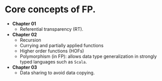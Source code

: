 # Core concepts of FP.

* **Chapter 01**
    * Referential transparency (RT).
* **Chapter 02**
    * Recursion
    * Currying and partially applied functions
    * Higher order functions (HOFs)
    * Polymorphism (in FP): allows data type generalization in strongly typed languages such as `Scala`.
* **Chapter 03**
    * Data sharing to avoid data copying.
